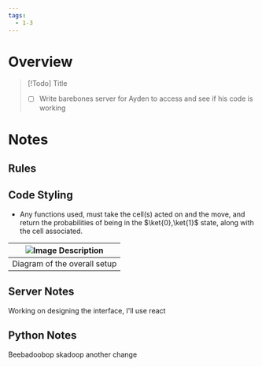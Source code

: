 ```yaml
---
tags:
  - 1-3
---
```

# Overview


> [!Todo] Title
> - [ ] Write barebones server for Ayden to access and see if his code is working

# Notes

## Rules

## Code Styling

- Any functions used, must take the cell(s) acted on and the move, and return the probabilities of being in the $\ket{0},\ket{1}$ state, along with the cell associated.



| ![Image Description](../../../Server%20Diagram.jpg) |
| --------------------------------------------------- |
| Diagram of the overall setup                        |



## Server Notes
Working on designing the interface, I'll use react


## Python Notes
Beebadoobop skadoop another change